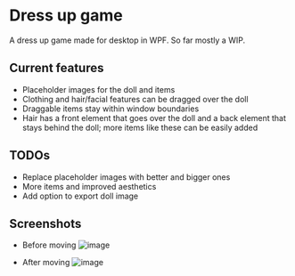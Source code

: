 ﻿# Dress up game
 
A dress up game made for desktop in WPF. So far mostly a WIP.

## Current features
* Placeholder images for the doll and items
* Clothing and hair/facial features can be dragged over the doll
* Draggable items stay within window boundaries
* Hair has a front element that goes over the doll and a back element that stays behind the doll; more items like these can be easily added

## TODOs
* Replace placeholder images with better and bigger ones
* More items and improved aesthetics
* Add option to export doll image

## Screenshots
* Before moving
![image](https://github.com/precisepangolin/dressupgame/assets/61357898/8b31a491-f5b0-4902-b644-1c8799aa843c)


* After moving
![image](https://github.com/precisepangolin/dressupgame/assets/61357898/8224ce12-5f2b-47b8-b55b-dbf8b8d56321)
